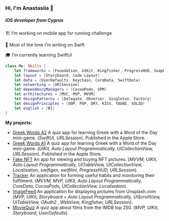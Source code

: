 <h3 align="left">Hi, I'm Anastasiia 👋</h3>
<h5 align="left">iOS developer from Cyprus</h5>

🏗️ I’m working on mobile app for running challenge 

🍏 Most of the time I'm writing on Swift

🎓 I’m currently learning SwiftUI

```swift
class Me: Skills {
    let frameworks = [Foundation, UIKit, Kingfisher, ProgressHUD, SnapKit]
    let layout = [Storyboard, Code Layout]
    let data = [UserDefaults, Keychain, CoreData, SwiftData]
    let networking = [URlSession]
    let dependencyManagers = [CocoaPods, SPM]
    let arthitectures = [MVC, MVP, MVVM]
    let designPatterns = [Delegate, Observer, Singleton, Factory]
    let designPrinciples = [OOP, POP, DRY, KISS, YAGNI, SOLID]
    let english = [B1]
}
```

 **My projects:**

- [Greek Words A2](https://github.com/Azonaz/GreekWordsA2) A quiz app for learning Greek with a Word of the Day mini-game. (*SwiftUI, URLSession*). Published in the Apple Store.
- [Greek Words A1](https://github.com/Azonaz/GreekWords) A quiz app for learning Greek with a Word of the Day mini-game. (*UIKit, Auto Layout Programmatically, UICollectionView, URLSession*). Published in the Apple Store.
- [Fake NFT](https://github.com/Azonaz/iOS-FakeNFT-StarterProject-Public) An app for viewing and buying NFT pictures. (*MVVM, UIKit, Auto Layout Programmatically, UITableView, UICollectionView, Localisation, swiftgen, swiftlint, ProgressHUD, URLSession*).
- [Tracker](https://github.com/Azonaz/Tracker) An application for forming useful habits and monitoring their fulfilment. (*MVVM, MVP, UIKit, Auto Layout Programmatically, CoreData, CocoaPods, UICollectionView, Localisation*).
- [ImageFeed](https://github.com/Azonaz/ImageFeed) An application for displaying pictures from Unsplash.com (*MVP, UIKit, Storyboard + Auto Layout Programmatically, UIScrollView, UITableView, OAuth2 , WebView, Kingfisher, URLSession*).
- [MovieQuiz](https://github.com/Azonaz/MovieQuiz-ios) A quiz app about films from the IMDB top 250. (*MVP, UIKit, Storyboard, UserDefaults*).

